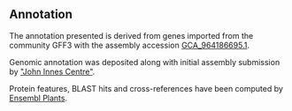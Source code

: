 **Annotation**
----------

The annotation presented is derived from genes imported from the community GFF3 with the assembly accession [GCA\_964186695.1](http://www.ebi.ac.uk/ena/data/view/GCA_964186695.1).

Genomic annotation was deposited along with initial assembly submission by ["John Innes Centre"](https://www.jic.ac.uk/).

Protein features, BLAST hits and cross-references have been computed by [Ensembl Plants](https://plants.ensembl.org/info/genome/annotation/index.html).
